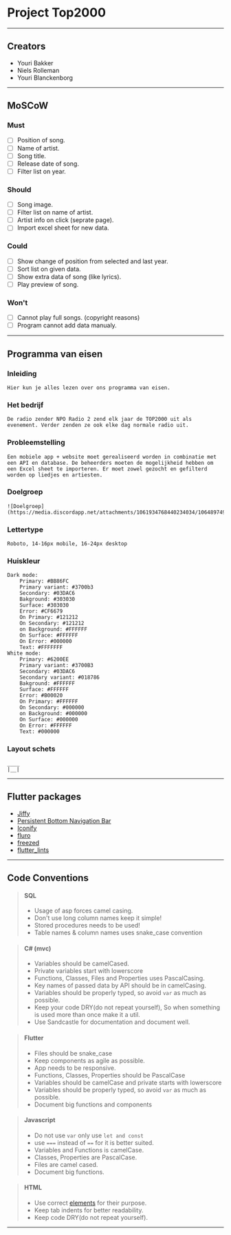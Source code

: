 # Project Top2000

---

## **Creators**

- Youri Bakker
- Niels Rolleman
- Youri Blanckenborg

---

## **MoSCoW**

### Must

- [ ] Position of song.
- [ ] Name of artist.
- [ ] Song title.
- [ ] Release date of song.
- [ ] Filter list on year.

### Should

- [ ] Song image.
- [ ] Filter list on name of artist.
- [ ] Artist info on click (seprate page).
- [ ] Import excel sheet for new data.

### Could

- [ ] Show change of position from selected and last year.
- [ ] Sort list on given data.
- [ ] Show extra data of song (like lyrics).
- [ ] Play preview of song.

### Won't

- [ ] Cannot play full songs. (copyright reasons)
- [ ] Program cannot add data manualy.

---

## **Programma van eisen**


### **Inleiding**
    Hier kun je alles lezen over ons programma van eisen.

### **Het bedrijf**
    De radio zender NPO Radio 2 zend elk jaar de TOP2000 uit als evenement. Verder zenden ze ook elke dag normale radio uit. 

### **Probleemstelling**
    Een mobiele app + website moet gerealiseerd worden in combinatie met een API en database. De beheerders moeten de mogelijkheid hebben om een Excel sheet te importeren. Er moet zowel gezocht en gefilterd worden op liedjes en artiesten.

### **Doelgroep**
    ![Doelgroep](https://media.discordapp.net/attachments/1061934768440234034/1064897493869023232/top20002.png)
### **Lettertype**
    Roboto, 14-16px mobile, 16-24px desktop

### **Huiskleur**
    Dark mode:
        Primary: #BB86FC
        Primary variant: #3700b3 
        Secondary: #03DAC6
        Bakground: #303030
        Surface: #303030
        Error: #CF6679
        On Primary: #121212
        On Secondary: #121212
        on Background: #FFFFFF
        On Surface: #FFFFFF
        On Error: #000000
        Text: #FFFFFFF
    White mode:
        Primary: #6200EE
        Primary variant: #3700B3
        Secondary: #03DAC6
        Secondary variant: #018786
        Bakground: #FFFFFF
        Surface: #FFFFFF
        Error: #B00020
        On Primary: #FFFFFF
        On Secondary: #000000
        on Background: #000000
        On Surface: #000000
        On Error: #FFFFFF
        Text: #000000

        
### **Layout schets**
    ____
    |__|
---

## **Flutter packages**

- [Jiffy](https://pub.dev/packages/jiffy)
- [Persistent Bottom Navigation Bar](https://pub.dev/packages/persistent_bottom_nav_bar)
- [Iconify](https://pub.dev/packages/iconify_flutter/install)
- [fluro](https://pub.dev/packages/fluro)
- [freezed](https://pub.dev/packages/freezed)
- [flutter_lints](https://pub.dev/packages/flutter_lints)

---

## **Code Conventions**

> #### SQL
>
> - Usage of asp forces camel casing.
> - Don't use long column names keep it simple!
> - Stored procedures needs to be used!
> - Table names & column names uses snake_case convention

> #### C# (mvc)
>
> - Variables should be camelCased.
> - Private variables start with lowerscore
> - Functions, Classes, Files and Properties uses PascalCasing.
> - Key names of passed data by API should be in camelCasing.
> - Variables should be properly typed, so avoid `var` as much as possible.
> - Keep your code DRY(do not repeat yourself), So when something is used more than once make it a util.
> - Use Sandcastle for documentation and document well.

> #### Flutter
>
> - Files should be snake_case
> - Keep components as agile as possible.
> - App needs to be responsive.
> - Functions, Classes, Properties should be PascalCase
> - Variables should be camelCase and private starts with lowerscore
> - Variables should be properly typed, so avoid `var` as much as possible.
> - Document big functions and components

> #### Javascript
>
> - Do not use `var` only use `let and const`
> - use `===` instead of `==` for it is better suited.
> - Variables and Functions is camelCase.
> - Classes, Properties are PascalCase.
> - Files are camel cased.
> - Document big functions.

> #### HTML
>
> - Use correct [elements](https://www.w3schools.com/tags/ref_byfunc.asp) for their purpose.
> - Keep tab indents for better readability.
> - Keep code DRY(do not repeat yourself).

---
